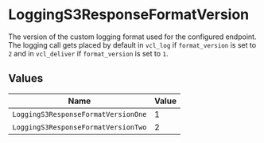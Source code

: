 # LoggingS3ResponseFormatVersion

The version of the custom logging format used for the configured endpoint. The logging call gets placed by default in `vcl_log` if `format_version` is set to `2` and in `vcl_deliver` if `format_version` is set to `1`.



## Values

| Name                                | Value                               |
| ----------------------------------- | ----------------------------------- |
| `LoggingS3ResponseFormatVersionOne` | 1                                   |
| `LoggingS3ResponseFormatVersionTwo` | 2                                   |